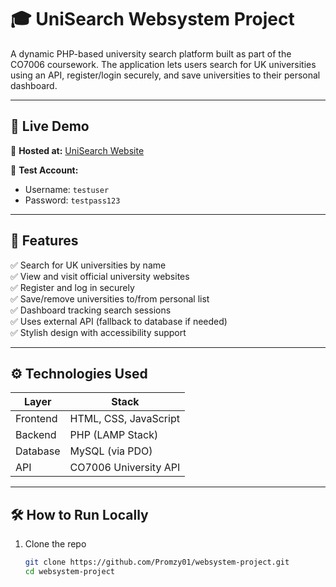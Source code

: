 # 🎓 UniSearch Websystem Project

A dynamic PHP-based university search platform built as part of the CO7006 coursework. The application lets users search for UK universities using an API, register/login securely, and save universities to their personal dashboard.

---

## 🔗 Live Demo

📍 **Hosted at:** [UniSearch Website](https://2416280.linux.studentwebserver.co.uk/J116845-Websystem-project/index.php)

🧪 **Test Account:**
- Username: `testuser`
- Password: `testpass123`

---

## 📁 Features

✅ Search for UK universities by name  
✅ View and visit official university websites  
✅ Register and log in securely  
✅ Save/remove universities to/from personal list  
✅ Dashboard tracking search sessions  
✅ Uses external API (fallback to database if needed)  
✅ Stylish design with accessibility support  

---

## ⚙️ Technologies Used

| Layer        | Stack                    |
|--------------|--------------------------|
| Frontend     | HTML, CSS, JavaScript    |
| Backend      | PHP (LAMP Stack)         |
| Database     | MySQL (via PDO)          |
| API          | CO7006 University API    |

---

## 🛠️ How to Run Locally

1. Clone the repo  
   ```bash
   git clone https://github.com/Promzy01/websystem-project.git
   cd websystem-project
